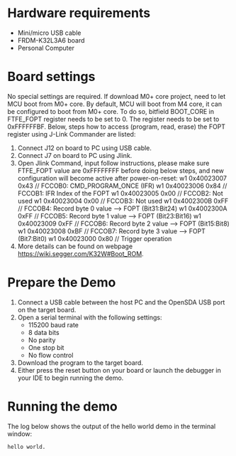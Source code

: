 Hardware requirements
=====================
- Mini/micro USB cable
- FRDM-K32L3A6 board
- Personal Computer

Board settings
============
No special settings are required.
If download M0+ core project, need to let MCU boot from M0+ core. By default, MCU will boot from M4 core, it can
be configured to boot from M0+ core. To do so, bitfield BOOT_CORE in FTFE_FOPT register needs to be set to 0.
The register needs to be set to 0xFFFFFFBF. Below, steps how to access (program, read, erase) the FOPT register
using J-Link Commander are listed:
1. Connect J12 on board to PC using USB cable.
2. Connect J7 on board to PC using Jlink.
3. Open Jlink Command, input follow instructions, please make sure FTFE_FOPT value are 0xFFFFFFFF before doing
   below steps, and new configuration will become active after power-on-reset:
    w1 0x40023007 0x43  // FCCOB0: CMD_PROGRAM_ONCE (IFR)
    w1 0x40023006 0x84  // FCCOB1: IFR Index of the FOPT
    w1 0x40023005 0x00  // FCCOB2: Not used
    w1 0x40023004 0x00  // FCCOB3: Not used
    w1 0x4002300B 0xFF  // FCCOB4: Record byte 0 value --> FOPT (Bit31:Bit24)
    w1 0x4002300A 0xFF  // FCCOB5: Record byte 1 value --> FOPT (Bit23:Bit16)
    w1 0x40023009 0xFF  // FCCOB6: Record byte 2 value --> FOPT (Bit15:Bit8)
    w1 0x40023008 0xBF  // FCCOB7: Record byte 3 value --> FOPT (Bit7:Bit0)
    w1 0x40023000 0x80  // Trigger operation
4. More details can be found on webpage https://wiki.segger.com/K32W#Boot_ROM.


Prepare the Demo
===============
1.  Connect a USB cable between the host PC and the OpenSDA USB port on the target board. 
2.  Open a serial terminal with the following settings:
    - 115200 baud rate
    - 8 data bits
    - No parity
    - One stop bit
    - No flow control
3.  Download the program to the target board.
4.  Either press the reset button on your board or launch the debugger in your IDE to begin running the demo.

Running the demo
================
The log below shows the output of the hello world demo in the terminal window:
~~~~~~~~~~~~~~~~~~~~~~~~~~~~~~~~~~~
hello world.
~~~~~~~~~~~~~~~~~~~~~~~~~~~~~~~~~~~
